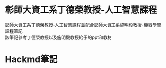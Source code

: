 # 彰師大資工系丁德榮教授-人工智慧課程
彰師大資工系丁德榮教授-人工智慧課程並配合彰師大資工系施明毅教授-機器學習課程筆記  
該筆記參考丁德榮教授以及施明毅教授給予的ppt和教材  

# Hackmd筆記
